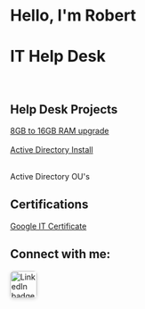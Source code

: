 <h1>Hello, I'm Robert</h1>
<h1>IT Help Desk</h1><br>

<h2>Help Desk Projects</h2>
<a href="https://youtu.be/Cd7QkXNfBrc">8GB to 16GB RAM upgrade</a><br><br>
<a href="https://youtu.be/bbxhE3f3WY0">Active Directory Install</a><br><br>
<p>Active Directory OU's</p>

<h2>Certifications</h2>
<a href="https://drive.google.com/file/d/1dRS1HLYktAfRsJdUHrWmM1tGkZHtVEtC/view?usp=drive_link">Google IT Certificate</a><br>

<h2>Connect with me:</h2>
<!-- Replace the href value with your GitHub profile URL -->
<a href="https://www.linkedin.com/in/robert-neil-palmer/" target="_blank" rel="noopener noreferrer" title="View my GitHub">
  <img
    src="https://cdn.jsdelivr.net/gh/simple-icons/simple-icons/icons/linkedin.svg"
    alt="LinkedIn badge (links to GitHub)"
    style="width:48px;height:48px;display:inline-block;border-radius:6px;box-shadow:0 2px 6px rgba(0,0,0,0.15);transition:transform .12s ease;"
    onmouseover="this.style.transform='translateY(-3px) scale(1.04)';"
    onmouseout="this.style.transform='none';"
  />
</a>

   
    
